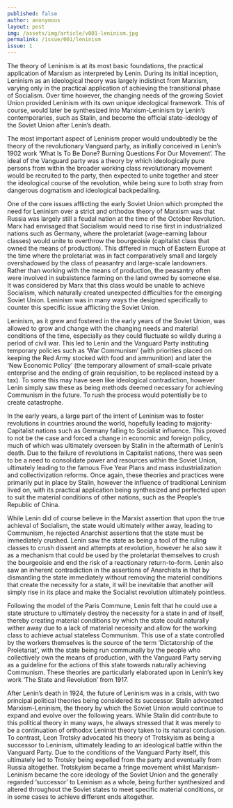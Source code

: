 ```yaml
---
published: false
author: anonymous
layout: post
img: /assets/img/article/v001-leninism.jpg
permalink: /issue/001/leninism
issue: 1
---
```

The theory of Leninism is at its most basic foundations, the practical application of Marxism as interpreted by Lenin. During its initial inception, Leninism as an ideological theory was largely indistinct from Marxism, varying only in the practical application of achieving the transitional phase of Socialism. Over time however, the changing needs of the growing Soviet Union provided Leninism with its own unique ideological framework. This of course, would later be synthesized into Marxism-Leninism by Lenin’s contemporaries, such as Stalin, and become the official state-ideology of the Soviet Union after Lenin’s death.

The most important aspect of Leninism proper would undoubtedly be the theory of the revolutionary Vanguard party, as initially conceived in Lenin’s 1902 work ‘What Is To Be Done? Burning Questions For Our Movement’. The ideal of the Vanguard party was a theory by which ideologically pure persons from within the broader working class revolutionary movement would be recruited to the party, then expected to unite together and steer the ideological course of the revolution, while being sure to both stray from dangerous dogmatism and ideological backpedalling.

One of the core issues afflicting the early Soviet Union which prompted the need for Leninism over a strict and orthodox theory of Marxism was that Russia was largely still a feudal nation at the time of the October Revolution. Marx had envisaged that Socialism would need to rise first in industrialized nations such as Germany, where the proletariat (wage-earning labour classes) would unite to overthrow the bourgeoisie (capitalist class that owned the means of production). This differed in much of Eastern Europe at the time where the proletariat was in fact comparatively small and largely overshadowed by the class of peasantry and large-scale landowners. Rather than working with the means of production, the peasantry often were involved in subsistence farming on the land owned by someone else. It was considered by Marx that this class would be unable to achieve Socialism, which naturally created unexpected difficulties for the emerging Soviet Union. Leninism was in many ways the designed specifically to counter this specific issue afflicting the Soviet Union.

Leninism, as it grew and fostered in the early years of the Soviet Union, was allowed to grow and change with the changing needs and material conditions of the time, especially as they could fluctuate so wildly during a period of civil war. This led to Lenin and the Vanguard Party instituting temporary policies such as ‘War Communism’ (with priorities placed on keeping the Red Army stocked with food and ammunition) and later the ‘New Economic Policy’ (the temporary allowment of small-scale private enterprise and the ending of grain requisition, to be replaced instead by a tax). To some this may have seen like ideological contradiction, however Lenin simply saw these as being methods deemed necessary for achieving Communism in the future. To rush the process would potentially be to create catastrophe. 

In the early years, a large part of the intent of Leninism was to foster revolutions in countries around the world, hopefully leading to majority-Capitalist nations such as Germany falling to Socialist influence. This proved to not be the case and forced a change in economic and foreign policy, much of which was ultimately overseen by Stalin in the aftermath of Lenin’s death. Due to the failure of revolutions in Capitalist nations, there was seen to be a need to consolidate power and resources within the Soviet Union, ultimately leading to the famous Five Year Plans and mass industrialization and collectivization reforms. Once again, these theories and practices were primarily put in place by Stalin, however the influence of traditional Leninism lived on, with its practical application being synthesized and perfected upon to suit the material conditions of other nations, such as the People’s Republic of China.

While Lenin did of course believe in the Marxist assertion that upon the true achieval of Socialism, the state would ultimately wither away, leading to Communism, he rejected Anarchist assertions that the state must be immediately crushed. Lenin saw the state as being a tool of the ruling classes to crush dissent and attempts at revolution, however he also saw it as a mechanism that could be used by the proletariat themselves to crush the bourgeoisie and end the risk of a reactionary return-to-form. Lenin also saw an inherent contradiction in the assertions of Anarchists in that by dismantling the state immediately without removing the material conditions that create the necessity for a state, it will be inevitable that another will simply rise in its place and make the Socialist revolution ultimately pointless.

Following the model of the Paris Commune, Lenin felt that he could use a state structure to ultimately destroy the necessity for a state in and of itself, thereby creating material conditions by which the state could naturally wither away due to a lack of material necessity and allow for the working class to achieve actual stateless Communism. This use of a state controlled by the workers themselves is the source of the term ‘Dictatorship of the Proletariat’, with the state being run communally by the people who collectively own the means of production, with the Vanguard Party serving as a guideline for the actions of this state towards naturally achieving Communism. These theories are particularly elaborated upon in Lenin’s key work ‘The State and Revolution’ from 1917.

After Lenin’s death in 1924, the future of Leninism was in a crisis, with two principal political theories being considered its successor. Stalin advocated Marxism-Leninism, the theory by which the Soviet Union would continue to expand and evolve over the following years. While Stalin did contribute to this political theory in many ways, he always stressed that it was merely to be a continuation of orthodox Leninist theory taken to its natural conclusion. To contrast, Leon Trotsky advocated his theory of Trotskyism as being a successor to Leninism, ultimately leading to an ideological battle within the Vanguard Party. Due to the conditions of the Vanguard Party itself, this ultimately led to Trotsky being expelled from the party and eventually from Russia altogether. Trotskyism became a fringe movement whilst Marxism-Leninism became the core ideology of the Soviet Union and the generally regarded ‘successor’ to Leninism as a whole, being further synthesized and altered throughout the Soviet states to meet specific material conditions, or in some cases to achieve different ends altogether.
